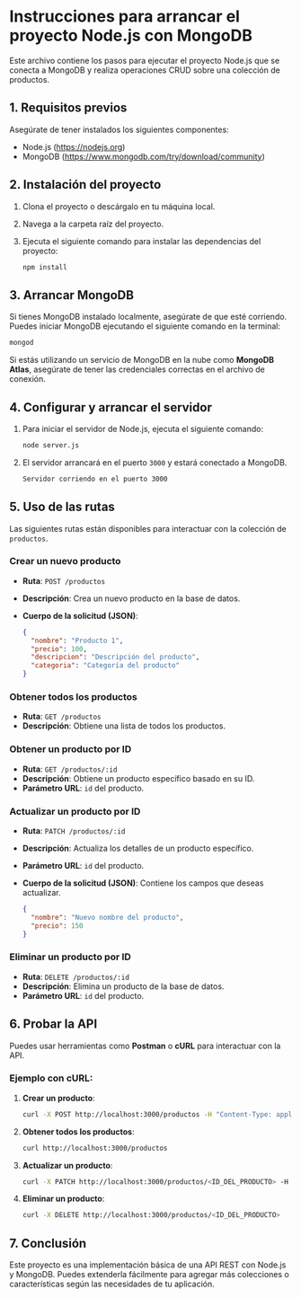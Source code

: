 
# Instrucciones para arrancar el proyecto Node.js con MongoDB

Este archivo contiene los pasos para ejecutar el proyecto Node.js que se conecta a MongoDB y realiza operaciones CRUD sobre una colección de productos.

## 1. Requisitos previos

Asegúrate de tener instalados los siguientes componentes:
- Node.js (https://nodejs.org)
- MongoDB (https://www.mongodb.com/try/download/community)

## 2. Instalación del proyecto

1. Clona el proyecto o descárgalo en tu máquina local.
2. Navega a la carpeta raíz del proyecto.
3. Ejecuta el siguiente comando para instalar las dependencias del proyecto:

    ```bash
    npm install
    ```

## 3. Arrancar MongoDB

Si tienes MongoDB instalado localmente, asegúrate de que esté corriendo. Puedes iniciar MongoDB ejecutando el siguiente comando en la terminal:

```bash
mongod
```

Si estás utilizando un servicio de MongoDB en la nube como **MongoDB Atlas**, asegúrate de tener las credenciales correctas en el archivo de conexión.

## 4. Configurar y arrancar el servidor

1. Para iniciar el servidor de Node.js, ejecuta el siguiente comando:

    ```bash
    node server.js
    ```

2. El servidor arrancará en el puerto `3000` y estará conectado a MongoDB.

    ```bash
    Servidor corriendo en el puerto 3000
    ```

## 5. Uso de las rutas

Las siguientes rutas están disponibles para interactuar con la colección de `productos`.

### Crear un nuevo producto

- **Ruta**: `POST /productos`
- **Descripción**: Crea un nuevo producto en la base de datos.
- **Cuerpo de la solicitud (JSON)**:

    ```json
    {
      "nombre": "Producto 1",
      "precio": 100,
      "descripcion": "Descripción del producto",
      "categoria": "Categoría del producto"
    }
    ```

### Obtener todos los productos

- **Ruta**: `GET /productos`
- **Descripción**: Obtiene una lista de todos los productos.

### Obtener un producto por ID

- **Ruta**: `GET /productos/:id`
- **Descripción**: Obtiene un producto específico basado en su ID.
- **Parámetro URL**: `id` del producto.

### Actualizar un producto por ID

- **Ruta**: `PATCH /productos/:id`
- **Descripción**: Actualiza los detalles de un producto específico.
- **Parámetro URL**: `id` del producto.
- **Cuerpo de la solicitud (JSON)**: Contiene los campos que deseas actualizar.

    ```json
    {
      "nombre": "Nuevo nombre del producto",
      "precio": 150
    }
    ```

### Eliminar un producto por ID

- **Ruta**: `DELETE /productos/:id`
- **Descripción**: Elimina un producto de la base de datos.
- **Parámetro URL**: `id` del producto.

## 6. Probar la API

Puedes usar herramientas como **Postman** o **cURL** para interactuar con la API.

### Ejemplo con cURL:

1. **Crear un producto**:

    ```bash
    curl -X POST http://localhost:3000/productos -H "Content-Type: application/json" -d '{"nombre": "Producto 1", "precio": 100, "descripcion": "Este es un producto", "categoria": "Electrónica"}'
    ```

2. **Obtener todos los productos**:

    ```bash
    curl http://localhost:3000/productos
    ```

3. **Actualizar un producto**:

    ```bash
    curl -X PATCH http://localhost:3000/productos/<ID_DEL_PRODUCTO> -H "Content-Type: application/json" -d '{"nombre": "Producto Actualizado"}'
    ```

4. **Eliminar un producto**:

    ```bash
    curl -X DELETE http://localhost:3000/productos/<ID_DEL_PRODUCTO>
    ```

## 7. Conclusión

Este proyecto es una implementación básica de una API REST con Node.js y MongoDB. Puedes extenderla fácilmente para agregar más colecciones o características según las necesidades de tu aplicación.
